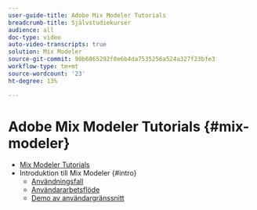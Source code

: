 ```yaml
---
user-guide-title: Adobe Mix Modeler Tutorials
breadcrumb-title: Självstudiekurser
audience: all
doc-type: video
auto-video-transcripts: true
solution: Mix Modeler
source-git-commit: 90b6865292f0e6b4da7535256a524a327f23bfe3
workflow-type: tm+mt
source-wordcount: '23'
ht-degree: 13%

---
```



# Adobe Mix Modeler Tutorials {#mix-modeler}

+ [Mix Modeler Tutorials](/help/mix-modeler/overview.md)
+ Introduktion till Mix Modeler {#intro}
   + [Användningsfall](/help/mix-modeler/intro/use-cases.md)
   + [Användararbetsflöde](/help/mix-modeler/intro/user-workflow.md)
   + [Demo av användargränssnitt](/help/mix-modeler/intro/user-interface-tour.md)
